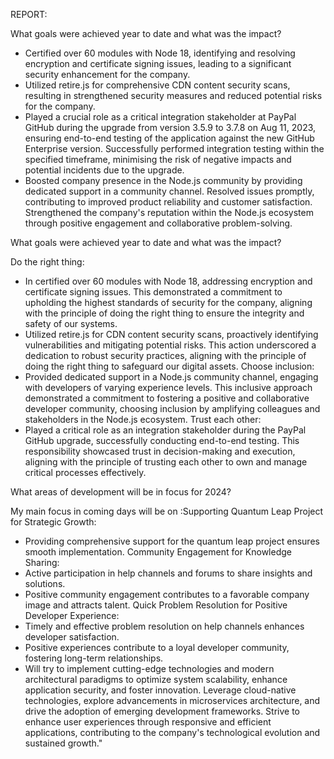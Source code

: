 REPORT:

What goals were achieved year to date and what was the impact?

* Certified over 60 modules with Node 18, identifying and resolving encryption and certificate signing issues, leading to a significant security enhancement for the company.
* Utilized retire.js for comprehensive CDN content security scans, resulting in strengthened security measures and reduced potential risks for the company.
* Played a crucial role as a critical integration stakeholder at PayPal GitHub during the upgrade from version 3.5.9 to 3.7.8 on Aug 11, 2023, ensuring end-to-end testing of the application against the new GitHub Enterprise version. Successfully performed integration testing within the specified timeframe, minimising the risk of negative impacts and potential incidents due to the upgrade.
* Boosted company presence in the Node.js community by providing dedicated support in a community channel. Resolved issues promptly, contributing to improved product reliability and customer satisfaction. Strengthened the company's reputation within the Node.js ecosystem through positive engagement and collaborative problem-solving.


What goals were achieved year to date and what was the impact?

Do the right thing:
* In certified over 60 modules with Node 18, addressing encryption and certificate signing issues. This demonstrated a commitment to upholding the highest standards of security for the company, aligning with the principle of doing the right thing to ensure the integrity and safety of our systems.
* Utilized retire.js for CDN content security scans, proactively identifying vulnerabilities and mitigating potential risks. This action underscored a dedication to robust security practices, aligning with the principle of doing the right thing to safeguard our digital assets.
Choose inclusion:
* Provided dedicated support in a Node.js community channel, engaging with developers of varying experience levels. This inclusive approach demonstrated a commitment to fostering a positive and collaborative developer community, choosing inclusion by amplifying colleagues and stakeholders in the Node.js ecosystem.
Trust each other:
* Played a critical role as an integration stakeholder during the PayPal GitHub upgrade, successfully conducting end-to-end testing. This responsibility showcased trust in decision-making and execution, aligning with the principle of trusting each other to own and manage critical processes effectively.



What areas of development will be in focus for 2024? 


My main focus in coming days will be on :Supporting Quantum Leap Project for Strategic Growth:
* Providing comprehensive support for the quantum leap project ensures smooth implementation.
Community Engagement for Knowledge Sharing:
* Active participation in help channels and forums to share insights and solutions.
* Positive community engagement contributes to a favorable company image and attracts talent.
Quick Problem Resolution for Positive Developer Experience:
* Timely and effective problem resolution on help channels enhances developer satisfaction.
* Positive experiences contribute to a loyal developer community, fostering long-term relationships.
* Will try to implement cutting-edge technologies and modern architectural paradigms to optimize system scalability, enhance application security, and foster innovation. Leverage cloud-native technologies, explore advancements in microservices architecture, and drive the adoption of emerging development frameworks. Strive to enhance user experiences through responsive and efficient applications, contributing to the company's technological evolution and sustained growth."
